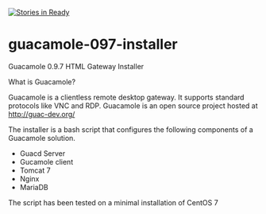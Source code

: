 [![Stories in Ready](https://badge.waffle.io/martezr/guacamole-097-installer.png?label=ready&title=Ready)](https://waffle.io/martezr/guacamole-097-installer)
# guacamole-097-installer
Guacamole 0.9.7 HTML Gateway Installer

What is Guacamole?

Guacamole is a clientless remote desktop gateway. It supports standard protocols like VNC and RDP. Guacamole is an open source project hosted at http://guac-dev.org/

The installer is a bash script that configures the following components of a Guacamole solution.
* Guacd Server
* Gucamole client
* Tomcat 7
* Nginx
* MariaDB

The script has been tested on a minimal installation of CentOS 7

